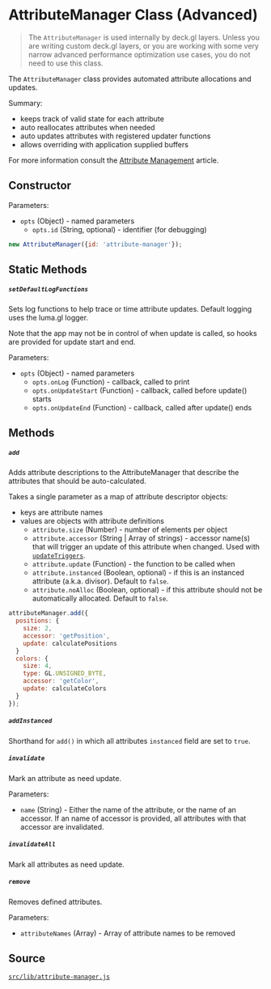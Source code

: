 # AttributeManager Class (Advanced)

> The `AttributeManager` is used internally by deck.gl layers. Unless you are writing custom deck.gl layers, or you are working with some very narrow advanced performance optimization use cases, you do not need to use this class.

The `AttributeManager` class provides automated attribute allocations and updates.

Summary:
- keeps track of valid state for each attribute
- auto reallocates attributes when needed
- auto updates attributes with registered updater functions
- allows overriding with application supplied buffers

For more information consult the [Attribute Management](/docs/advanced/attribute-management.md) article.


## Constructor

Parameters:

- `opts` (Object) - named parameters
  * `opts.id` (String, optional) - identifier (for debugging)

```js
new AttributeManager({id: 'attribute-manager'});
```

## Static Methods

##### `setDefaultLogFunctions`

Sets log functions to help trace or time attribute updates.
Default logging uses the luma.gl logger.

Note that the app may not be in control of when update is called,
so hooks are provided for update start and end.

Parameters:

- `opts` (Object) - named parameters
  * `opts.onLog` (Function) - callback, called to print
  * `opts.onUpdateStart` (Function) - callback, called before update() starts
  * `opts.onUpdateEnd` (Function) - callback, called after update() ends

## Methods

##### `add`

Adds attribute descriptions to the AttributeManager that describe
the attributes that should be auto-calculated.

Takes a single parameter as a map of attribute descriptor objects:
- keys are attribute names
- values are objects with attribute definitions
  * `attribute.size` (Number) - number of elements per object
  * `attribute.accessor` (String | Array of strings) - accessor name(s) that will
    trigger an update of this attribute when changed. Used with
    [`updateTriggers`](/docs/api-reference/base-layer.md#-updatetriggers-object-optional-).
  * `attribute.update` (Function) - the function to be called when
  * `attribute.instanced` (Boolean, optional) - if this is an instanced attribute
    (a.k.a. divisor). Default to `false`.
  * `attribute.noAlloc` (Boolean, optional) - if this attribute should not be
    automatically allocated. Default to `false`.

```js
attributeManager.add({
  positions: {
    size: 2,
    accessor: 'getPosition',
    update: calculatePositions
  }
  colors: {
    size: 4,
    type: GL.UNSIGNED_BYTE,
    accessor: 'getColor',
    update: calculateColors
  }
});
```

##### `addInstanced`

Shorthand for `add()` in which all attributes `instanced` field are set to `true`.

##### `invalidate`

Mark an attribute as need update.

Parameters:

- `name` (String) - Either the name of the attribute, or the name of an accessor.
If an name of accessor is provided, all attributes with that accessor are invalidated.

##### `invalidateAll`

Mark all attributes as need update.

##### `remove`

Removes defined attributes.

Parameters:

- `attributeNames` (Array) - Array of attribute names to be removed

## Source
[`src/lib/attribute-manager.js`](https://github.com/uber/deck.gl/blob/4.1-release/src/lib/attribute-manager.js)
